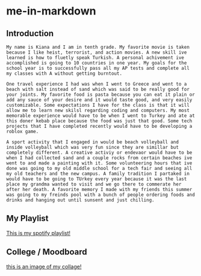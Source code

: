 # me-in-markdown
## Introduction
    My name is Kiana and I am in tenth grade. My favorite movie is taken because I like heist, terrorist, and action movies. A new skill ive learned is how to fluetly speak Turkish. A personal achivement ive accomplished is going to 10 countries in one year. My goals for the school year is to successfully pass all my AP tests and complete all my classes with A without getting burntout. 
  
    One travel experience I had was when I went to Greece and went to a beach with salt instead of sand which was said to be really good for your joints. My favorite food is pasta because you can eat it plain or add any sauce of your desire and it would taste good, and very easily customizable. Some expectations I have for the class is that it will allow me to learn new skilsl regarding coding and computers. My most memorable experience would have to be when I went to Turkey and ate at this doner kebab place because the food was just that good. Some tech projects that I have completed recently would have to be developing a roblox game. 
    
    A sport activity that I engaged in would be beach volleyball and inside volleyball which was very fun since they are simillar but completely different. A creative activiy or endevaor would have to be when I had collected sand and a couple rocks from certain beaches ive went to and made a painting with it. Some volunteering hours that ive done was going to my old middle school for a tech fair and seeing all my old teachers and the new campus. A family tradition I partaked in would have to be going to TUrkey every year because it was the last place my grandma wanted to visit and we go there to commerate her after her death. A favorite memory I made with my friends this summer was going to my freinds pool with a bunch of people ordering foods and drinks and hanging out until sunsent and just chilling. 
## My Playlist
[This is my spotify playlist!](https://open.spotify.com/playlist/0lUwYyRxU7q31itQ61tOtA?si=wzLG8KtbS06Ug_tjvauL0w)
## College / Moodboard
[this is an image of my collage!](moodboard.png)
